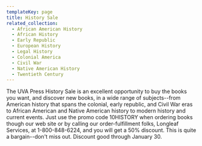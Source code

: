 ```yaml
---
templateKey: page
title: History Sale
related_collection:
  - African American History
  - African History
  - Early Republic
  - European History
  - Legal History
  - Colonial America
  - Civil War
  - Native American History
  - Twentieth Century
---
```

The UVA Press History Sale is an excellent opportunity to buy the books you want, and discover new books, in a wide range of subjects--from American history that spans the colonial, early republic, and Civil War eras to African American and Native American history to modern history and current events. Just use the promo code 10HISTORY when ordering books though our web site or by calling our order-fulfillment folks, Longleaf Services, at 1-800-848-6224, and you will get a 50% discount. This is quite a bargain--don't miss out. Discount good through January 30.